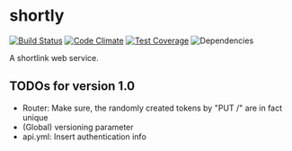 # shortly

[![Build Status](https://api.travis-ci.org/jotaen/shortly.svg)](https://travis-ci.org/jotaen/shortly)
[![Code Climate](https://codeclimate.com/github/jotaen/shortly/badges/gpa.svg)](https://codeclimate.com/github/jotaen/shortly)
[![Test Coverage](https://codeclimate.com/github/jotaen/shortly/badges/coverage.svg)](https://codeclimate.com/github/jotaen/shortly/coverage)
![Dependencies](https://david-dm.org/jotaen/shortly.svg)

A shortlink web service.

## TODOs for version 1.0

- Router: Make sure, the randomly created tokens by "PUT /" are in fact unique
- (Global) versioning parameter
- api.yml: Insert authentication info
